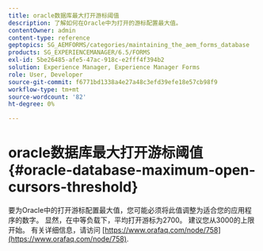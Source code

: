 ```yaml
---
title: oracle数据库最大打开游标阈值
description: 了解如何在Oracle中为打开的游标配置最大值。
contentOwner: admin
content-type: reference
geptopics: SG_AEMFORMS/categories/maintaining_the_aem_forms_database
products: SG_EXPERIENCEMANAGER/6.5/FORMS
exl-id: 5be26485-afe5-47ac-918c-e2fff4f394b2
solution: Experience Manager, Experience Manager Forms
role: User, Developer
source-git-commit: f6771bd1338a4e27a48c3efd39efe18e57cb98f9
workflow-type: tm+mt
source-wordcount: '82'
ht-degree: 0%

---
```


# oracle数据库最大打开游标阈值 {#oracle-database-maximum-open-cursors-threshold}

要为Oracle中的打开游标配置最大值，您可能必须将此值调整为适合您的应用程序的数字。 显然，在中等负载下，平均打开游标为2700。 建议您从3000的上限开始。 有关详细信息，请访问 [https://www.orafaq.com/node/758](https://www.orafaq.com/node/758).
